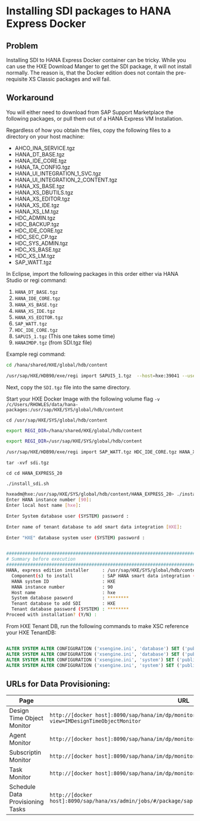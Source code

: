 # Installing SDI packages to HANA Express Docker

## Problem

Installing SDI to HANA Express Docker container can be tricky.  While you can use the HXE Download Manger to get the SDI package, it will not install normally.  The reason is, that the Docker edition does not contain the pre-requisite XS Classic packages and will fail.

## Workaround

You will either need to download from SAP Support Marketplace the following packages, or pull them out of a HANA Express VM Installation.

Regardless of how you obtain the files, copy the following files to a directory on your host machine:

- AHCO_INA_SERVICE.tgz
- HANA_DT_BASE.tgz
- HANA_IDE_CORE.tgz
- HANA_TA_CONFIG.tgz
- HANA_UI_INTEGRATION_1_SVC.tgz
- HANA_UI_INTEGRATION_2_CONTENT.tgz
- HANA_XS_BASE.tgz
- HANA_XS_DBUTILS.tgz
- HANA_XS_EDITOR.tgz
- HANA_XS_IDE.tgz
- HANA_XS_LM.tgz
- HDC_ADMIN.tgz
- HDC_BACKUP.tgz
- HDC_IDE_CORE.tgz
- HDC_SEC_CP.tgz
- HDC_SYS_ADMIN.tgz
- HDC_XS_BASE.tgz
- HDC_XS_LM.tgz
- SAP_WATT.tgz

In Eclipse, import the following packages in this order either via HANA Studio or regi command:

1. `HANA_DT_BASE.tgz`
2. `HANA_IDE_CORE.tgz`
3. `HANA_XS_BASE.tgz`
4. `HANA_XS_IDE.tgz`
5. `HANA_XS_EDITOR.tgz`
6. `SAP_WATT.tgz`
7. `HDC_IDE_CORE.tgz`
8. `SAPUI5_1.tgz` (This one takes some time)
9. `HANAIMDP.tgz` (from SDI.tgz file)

Example regi command:

```bash
cd /hana/shared/HXE/global/hdb/content

/usr/sap/HXE/HDB90/exe/regi import SAPUI5_1.tgz  --host=hxe:39041 --user=SYSTEM --password=HXEHana1`
```

Next, copy the `SDI.tgz` file into the same directory.

Start your HXE Docker Image with the following volume flag `-v /c/Users/RHOWLES/data/hana-packages:/usr/sap/HXE/SYS/global/hdb/content`

`cd /usr/sap/HXE/SYS/global/hdb/content`

```bash
export REGI_DIR=/hana/shared/HXE/global/hdb/content

export REGI_DIR=/usr/sap/HXE/SYS/global/hdb/content

/usr/sap/HXE/HDB90/exe/regi import SAP_WATT.tgz HDC_IDE_CORE.tgz HANA_XS_EDITOR.tgz HANA_IDE_CORE.tgz HANA_XS_IDE.tgz  --host=hxe:39041 --user=SYSTEM --password=HXEHana1

```

`tar -xvf sdi.tgz`


`cd cd HANA_EXPRESS_20`

`./install_sdi.sh`

```bash
hxeadm@hxe:/usr/sap/HXE/SYS/global/hdb/content/HANA_EXPRESS_20> ./install_sdi.sh
Enter HANA instance number [90]:
Enter local host name [hxe]:

Enter System database user (SYSTEM) password :

Enter name of tenant database to add smart data integration [HXE]:

Enter "HXE" database system user (SYSTEM) password :


##############################################################################
# Summary before execution                                                   #
##############################################################################
HANA, express edition installer     : /usr/sap/HXE/SYS/global/hdb/content/HANA_EXPRESS_20
  Component(s) to install           : SAP HANA smart data integration (SDI)
  HANA system ID                    : HXE
  HANA instance number              : 90
  Host name                         : hxe
  System database pasword           : ********
  Tenant database to add SDI        : HXE
  Tenant database password (SYSTEM) : ********
Proceed with installation? (Y/N) :
```

From HXE Tenant DB, run the following commands to make XSC reference your HXE TenantDB:

```sql

ALTER SYSTEM ALTER CONFIGURATION ('xsengine.ini', 'database') SET ('public_urls', 'http_url') = 'http://192.168.99.100:8090' WITH RECONFIGURE;
ALTER SYSTEM ALTER CONFIGURATION ('xsengine.ini', 'database') SET ('public_urls', 'http_url') = 'https://192.168.99.100:4390' WITH RECONFIGURE;
ALTER SYSTEM ALTER CONFIGURATION ('xsengine.ini', 'system') SET ('public_urls', 'http_url') = 'http://192.168.99.100:8090' WITH RECONFIGURE;
ALTER SYSTEM ALTER CONFIGURATION ('xsengine.ini', 'system') SET ('public_urls', 'https_url') = 'http://192.168.99.100:4390' WITH RECONFIGURE;

```

## URLs for Data Provisioning:

|Page|URL|
|---|---|
|Design Time Object Monitor|`http://[docker host]:8090/sap/hana/im/dp/monitor/index.html?view=IMDesignTimeObjectMonitor`|
|Agent Monitor|`http://[docker host]:8090/sap/hana/im/dp/monitor/index.html?view=DPAgentMonitor`|
|Subscriptin Monitor|`http://[docker host]:8090/sap/hana/im/dp/monitor/index.html?view=DPSubscriptionMonitor`|
|Task Monitor|`http://[docker host]:8090/sap/hana/im/dp/monitor/index.html?view=IMTaskMonitor`|
|Schedule Data Provisioning Tasks|`http://[docker host]:8090/sap/hana/xs/admin/jobs/#/package/sap.hana.im.dp.monitor.jobs/job/scheduleTask`|
